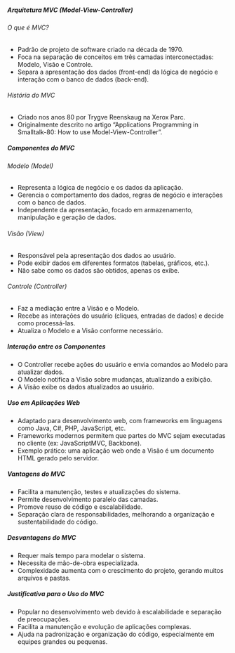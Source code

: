 ##### Arquitetura MVC (Model-View-Controller)  
###### O que é MVC?  
- Padrão de projeto de software criado na década de 1970.  
- Foca na separação de conceitos em três camadas interconectadas: Modelo, Visão e Controle.  
- Separa a apresentação dos dados (front-end) da lógica de negócio e interação com o banco de dados (back-end).  

###### História do MVC  
- Criado nos anos 80 por Trygve Reenskaug na Xerox Parc.  
- Originalmente descrito no artigo “Applications Programming in Smalltalk-80: How to use Model-View-Controller”.  

##### Componentes do MVC  
###### Modelo (Model)  
- Representa a lógica de negócio e os dados da aplicação.  
- Gerencia o comportamento dos dados, regras de negócio e interações com o banco de dados.  
- Independente da apresentação, focado em armazenamento, manipulação e geração de dados.  

###### Visão (View)  
- Responsável pela apresentação dos dados ao usuário.  
- Pode exibir dados em diferentes formatos (tabelas, gráficos, etc.).  
- Não sabe como os dados são obtidos, apenas os exibe.  

###### Controle (Controller)  
- Faz a mediação entre a Visão e o Modelo.  
- Recebe as interações do usuário (cliques, entradas de dados) e decide como processá-las.  
- Atualiza o Modelo e a Visão conforme necessário.  

##### Interação entre os Componentes  
- O Controller recebe ações do usuário e envia comandos ao Modelo para atualizar dados.  
- O Modelo notifica a Visão sobre mudanças, atualizando a exibição.  
- A Visão exibe os dados atualizados ao usuário.  

##### Uso em Aplicações Web  
- Adaptado para desenvolvimento web, com frameworks em linguagens como Java, C#, PHP, JavaScript, etc.  
- Frameworks modernos permitem que partes do MVC sejam executadas no cliente (ex: JavaScriptMVC, Backbone).  
- Exemplo prático: uma aplicação web onde a Visão é um documento HTML gerado pelo servidor.  

##### Vantagens do MVC  
- Facilita a manutenção, testes e atualizações do sistema.  
- Permite desenvolvimento paralelo das camadas.  
- Promove reuso de código e escalabilidade.  
- Separação clara de responsabilidades, melhorando a organização e sustentabilidade do código.  

##### Desvantagens do MVC  
- Requer mais tempo para modelar o sistema.  
- Necessita de mão-de-obra especializada.  
- Complexidade aumenta com o crescimento do projeto, gerando muitos arquivos e pastas.  

##### Justificativa para o Uso do MVC  
- Popular no desenvolvimento web devido à escalabilidade e separação de preocupações.  
- Facilita a manutenção e evolução de aplicações complexas.  
- Ajuda na padronização e organização do código, especialmente em equipes grandes ou pequenas.  